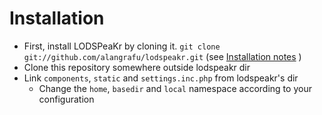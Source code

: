 Installation
============

* First, install LODSPeaKr by cloning it. `git clone git://github.com/alangrafu/lodspeakr.git` (see [Installation notes](https://github.com/alangrafu/lodspeakr/wiki/Installation) )
* Clone this repository somewhere outside lodspeakr dir
* Link `components`, `static` and `settings.inc.php` from lodspeakr's dir 
    * Change the `home`, `basedir` and `local` namespace according to your configuration
